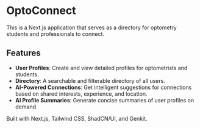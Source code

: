 # OptoConnect

This is a Next.js application that serves as a directory for optometry students and professionals to connect.

## Features

- **User Profiles**: Create and view detailed profiles for optometrists and students.
- **Directory**: A searchable and filterable directory of all users.
- **AI-Powered Connections**: Get intelligent suggestions for connections based on shared interests, experience, and location.
- **AI Profile Summaries**: Generate concise summaries of user profiles on demand.

Built with Next.js, Tailwind CSS, ShadCN/UI, and Genkit.
